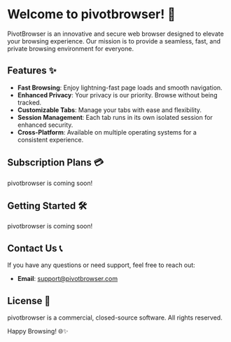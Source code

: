 # Welcome to pivotbrowser! 🚀

PivotBrowser is an innovative and secure web browser designed to elevate your browsing experience. Our mission is to provide a seamless, fast, and private browsing environment for everyone.

## Features ✨

- **Fast Browsing**: Enjoy lightning-fast page loads and smooth navigation.
- **Enhanced Privacy**: Your privacy is our priority. Browse without being tracked.
- **Customizable Tabs**: Manage your tabs with ease and flexibility.
- **Session Management**: Each tab runs in its own isolated session for enhanced security.
- **Cross-Platform**: Available on multiple operating systems for a consistent experience.

## Subscription Plans 💳

pivotbrowser is coming soon!

## Getting Started 🛠️

pivotbrowser is coming soon!

## Contact Us 📞

If you have any questions or need support, feel free to reach out:

- **Email**: support@pivotbrowser.com

## License 📄

pivotbrowser is a commercial, closed-source software. All rights reserved.

Happy Browsing! 🌐✨
